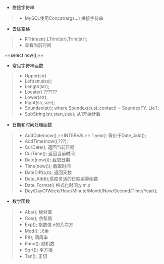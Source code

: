 * 拼接字符串
>* MySQL使用Concat(args...) 拼接字符串
* 去除空格
>* RTrim(str),LTrim(str),Trim(str);
>* 查看当前时间

==select now();==
* 常见字符串函数
>* Upper(str)
>* Left(str,size);
>* Length(str);
>* Locate()   ??????
>* Lower(str);
>* Right(str,size);
>* Soundex(str);  where Soundex(cust_contact) = Soundex('Y. Lie');
>* SubString(str,start,size);  从1开始计数
* 日期和时间处理函数
>* AddDate(now(),==INTERVAL== 1 year);        等价于Date_Add();
>* AddTime(now(),???);
>* CurDate(); 返回当前日期
>* CurTime(); 返回当前时间
>* Date(now());  截取日期
>* Time(now());  截取时间
>* DateDiff(a,b);   返回天数
>* Date_Add();高度灵活的日期运算函数
>* Date_Format()  格式化时间;y,m,d
>* Day/DayOfWeek/Hour/Minute/Month/Now/Second/Time/Year();

* 数学函数
>* Abs(); 绝对值
>* Cos(); 余弦值
>* Exp(); 指数值  e的几次方
>* Mod(); 求余
>* PI(); 圆周率
>* Rand(); 随机数
>* Sqrt(); 平方根
>* Tan(); 正切
